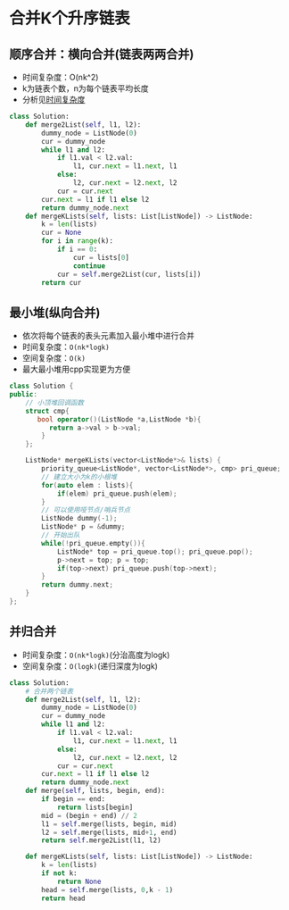 # 合并K个升序链表
## 顺序合并：横向合并(链表两两合并)
+ 时间复杂度：O(nk^2)
+ k为链表个数，n为每个链表平均长度
+ 分析见[时间复杂度](https://leetcode-cn.com/problems/merge-k-sorted-lists/solution/he-bing-kge-pai-xu-lian-biao-by-leetcode-solutio-2/)

``` python
class Solution:
    def merge2List(self, l1, l2):
        dummy_node = ListNode(0)
        cur = dummy_node
        while l1 and l2:
            if l1.val < l2.val:
                l1, cur.next = l1.next, l1
            else:
                l2, cur.next = l2.next, l2
            cur = cur.next
        cur.next = l1 if l1 else l2
        return dummy_node.next
    def mergeKLists(self, lists: List[ListNode]) -> ListNode:
        k = len(lists)
        cur = None
        for i in range(k):
            if i == 0:
                cur = lists[0]
                continue
            cur = self.merge2List(cur, lists[i])
        return cur
```
## 最小堆(纵向合并)
+ 依次将每个链表的表头元素加入最小堆中进行合并
+ 时间复杂度：`O(nk*logk)`
+ 空间复杂度：`O(k)`
+ 最大最小堆用cpp实现更为方便

```cpp
class Solution {
public:
    // 小顶堆回调函数
    struct cmp{  
       bool operator()(ListNode *a,ListNode *b){
          return a->val > b->val;
        }
    };

    ListNode* mergeKLists(vector<ListNode*>& lists) {
        priority_queue<ListNode*, vector<ListNode*>, cmp> pri_queue;
        // 建立大小为k的小根堆
        for(auto elem : lists){
            if(elem) pri_queue.push(elem);
        }
        // 可以使用哑节点/哨兵节点
        ListNode dummy(-1);
        ListNode* p = &dummy;
        // 开始出队
        while(!pri_queue.empty()){
            ListNode* top = pri_queue.top(); pri_queue.pop();
            p->next = top; p = top;
            if(top->next) pri_queue.push(top->next);
        }
        return dummy.next;  
    }
};
```
## 并归合并
+ 时间复杂度：`O(nk*logk)`(分治高度为logk)
+ 空间复杂度：`O(logk)`(递归深度为logk)

``` python
class Solution:
    # 合并两个链表
    def merge2List(self, l1, l2):
        dummy_node = ListNode(0)
        cur = dummy_node
        while l1 and l2:
            if l1.val < l2.val:
                l1, cur.next = l1.next, l1
            else:
                l2, cur.next = l2.next, l2
            cur = cur.next
        cur.next = l1 if l1 else l2
        return dummy_node.next
    def merge(self, lists, begin, end):
        if begin == end:
            return lists[begin]
        mid = (begin + end) // 2
        l1 = self.merge(lists, begin, mid)
        l2 = self.merge(lists, mid+1, end)
        return self.merge2List(l1, l2)

    def mergeKLists(self, lists: List[ListNode]) -> ListNode:
        k = len(lists)
        if not k:
            return None
        head = self.merge(lists, 0,k - 1)
        return head
```